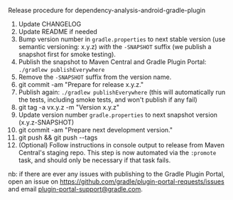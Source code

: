 Release procedure for dependency-analysis-android-gradle-plugin

1. Update CHANGELOG
1. Update README if needed
1. Bump version number in `gradle.properties` to next stable version (use semantic versioning: x.y.z)
   _with_ the `-SNAPSHOT` suffix (we publish a snapshot first for smoke testing).
1. Publish the snapshot to Maven Central and Gradle Plugin Portal: `./gradlew publishEverywhere`
1. Remove the `-SNAPSHOT` suffix from the version name.
1. git commit -am "Prepare for release x.y.z."
1. Publish again: `./gradlew publishEverywhere`
(this will automatically run the tests, including smoke tests, and won't publish if any fail)
1. git tag -a vx.y.z -m "Version x.y.z"
1. Update version number `gradle.properties` to next snapshot version (x.y.z-SNAPSHOT)
1. git commit -am "Prepare next development version."
1. git push && git push --tags
1. (Optional) Follow instructions in console output to release from Maven Central's staging repo.
   This step is now automated via the `:promote` task, and should only be necessary if that task
   fails.

nb: if there are ever any issues with publishing to the Gradle Plugin Portal, open an issue on 
https://github.com/gradle/plugin-portal-requests/issues and email plugin-portal-support@gradle.com.
